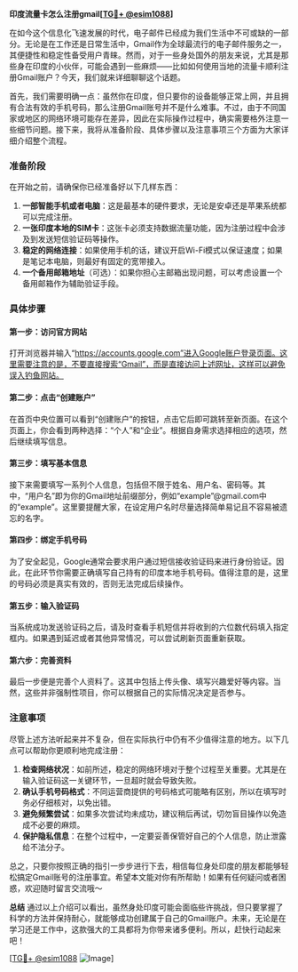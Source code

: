 **印度流量卡怎么注册gmail[[TG💪+ @esim1088](https://t.me/s/esim1088)]**

在如今这个信息化飞速发展的时代，电子邮件已经成为我们生活中不可或缺的一部分。无论是在工作还是日常生活中，Gmail作为全球最流行的电子邮件服务之一，其便捷性和稳定性备受用户青睐。然而，对于一些身处国外的朋友来说，尤其是那些身在印度的小伙伴，可能会遇到一些麻烦——比如如何使用当地的流量卡顺利注册Gmail账户？今天，我们就来详细聊聊这个话题。

首先，我们需要明确一点：虽然你在印度，但只要你的设备能够正常上网，并且拥有合法有效的手机号码，那么注册Gmail账号并不是什么难事。不过，由于不同国家或地区的网络环境可能存在差异，因此在实际操作过程中，确实需要格外注意一些细节问题。接下来，我将从准备阶段、具体步骤以及注意事项三个方面为大家详细介绍整个流程。

### 准备阶段

在开始之前，请确保你已经准备好以下几样东西：
1. **一部智能手机或者电脑**：这是最基本的硬件要求，无论是安卓还是苹果系统都可以完成注册。
2. **一张印度本地的SIM卡**：这张卡必须支持数据流量功能，因为注册过程中会涉及到发送短信验证码等操作。
3. **稳定的网络连接**：如果使用手机的话，建议开启Wi-Fi模式以保证速度；如果是笔记本电脑，则最好有固定的宽带接入。
4. **一个备用邮箱地址**（可选）：如果你担心主邮箱出现问题，可以考虑设置一个备用邮箱作为辅助验证手段。

### 具体步骤

#### 第一步：访问官方网站
打开浏览器并输入“https://accounts.google.com”进入Google账户登录页面。这里需要注意的是，不要直接搜索“Gmail”，而是直接访问上述网址，这样可以避免误入钓鱼网站。

#### 第二步：点击“创建账户”
在首页中央位置可以看到“创建账户”的按钮，点击它后即可跳转至新页面。在这个页面上，你会看到两种选择：“个人”和“企业”。根据自身需求选择相应的选项，然后继续填写信息。

#### 第三步：填写基本信息
接下来需要填写一系列个人信息，包括但不限于姓名、用户名、密码等。其中，“用户名”即为你的Gmail地址前缀部分，例如“example”@gmail.com中的“example”。这里要提醒大家，在设定用户名时尽量选择简单易记且不容易被遗忘的名字。

#### 第四步：绑定手机号码
为了安全起见，Google通常会要求用户通过短信接收验证码来进行身份验证。因此，在此环节你需要正确填写自己持有的印度本地手机号码。值得注意的是，这里的号码必须是真实有效的，否则无法完成后续操作。

#### 第五步：输入验证码
当系统成功发送验证码之后，请及时查看手机短信并将收到的六位数代码填入指定框内。如果遇到延迟或者其他异常情况，可以尝试刷新页面重新获取。

#### 第六步：完善资料
最后一步便是完善个人资料了。这其中包括上传头像、填写兴趣爱好等内容。当然，这些并非强制性项目，你可以根据自己的实际情况决定是否参与。

### 注意事项

尽管上述方法听起来并不复杂，但在实际执行中仍有不少值得注意的地方。以下几点可以帮助你更顺利地完成注册：

1. **检查网络状况**：如前所述，稳定的网络环境对于整个过程至关重要。尤其是在输入验证码这一关键环节，一旦超时就会导致失败。
2. **确认手机号码格式**：不同运营商提供的号码格式可能略有区别，所以在填写时务必仔细核对，以免出错。
3. **避免频繁尝试**：如果多次尝试均未成功，建议稍后再试，切勿盲目操作以免造成不必要的麻烦。
4. **保护隐私信息**：在整个过程中，一定要妥善保管好自己的个人信息，防止泄露给不法分子。

总之，只要你按照正确的指引一步步进行下去，相信每位身处印度的朋友都能够轻松搞定Gmail账号的注册事宜。希望本文能对你有所帮助！如果有任何疑问或者困惑，欢迎随时留言交流哦～

**总结**
通过以上介绍可以看出，虽然身处印度可能会面临些许挑战，但只要掌握了科学的方法并保持耐心，就能够成功创建属于自己的Gmail账户。未来，无论是在学习还是工作中，这款强大的工具都将为你带来诸多便利。所以，赶快行动起来吧！

[[TG💪+ @esim1088](https://t.me/s/esim1088) ![Image](https://i.postimg.cc/4NQfJmqS/Snipaste-2025-05-13-00-14-12.png)]